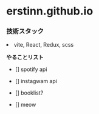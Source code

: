 # erstinn.github.io
<h3>技術スタック </h3
  
  - vite, React, Redux, scss
  

  
**やることリスト**
  
-  [] spotify api
  
-  [] instagwam api
  
-  [] booklist?
  
-  [] meow
  
  

